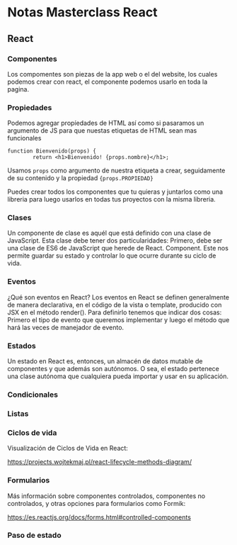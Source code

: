# Notas Masterclass React

## React

### Componentes

Los compomentes son piezas de la app web o el del website, los cuales podemos crear con react, el componente podemos usarlo en toda la pagina.

### Propiedades

Podemos agregar propíedades de HTML así como si pasaramos un argumento de JS para que nuestas etiquetas de HTML sean mas funcionales

```
function Bienvenido(props) {
        return <h1>Bienvenido! {props.nombre}</h1>;
```
Usamos `props` como argumento de nuestra etiqueta a crear, seguidamente de su contenido y la propiedad `{props.PROPIEDAD}`

Puedes crear todos los componentes que tu quieras y juntarlos como una libreria para luego usarlos en todas tus proyectos con la misma libreria.

### Clases

Un componente de clase es aquél que está definido con una clase de JavaScript. Esta clase debe tener dos particularidades: Primero, debe ser una clase de ES6 de JavaScript que herede de React. Component.
Este nos permite guardar su estado y controlar lo que ocurre durante su ciclo de vida.

### Eventos

¿Qué son eventos en React?
Los eventos en React se definen generalmente de manera declarativa, en el código de la vista o template, producido con JSX en el método render(). Para definirlo tenemos que indicar dos cosas: Primero el tipo de evento que queremos implementar y luego el método que hará las veces de manejador de evento.

### Estados 

Un estado en React es, entonces, un almacén de datos mutable de componentes y que además son autónomos. O sea, el estado pertenece una clase autónoma que cualquiera pueda importar y usar en su aplicación.

### Condicionales

### Listas

### Ciclos de vida

Visualización de Ciclos de Vida en React:

https://projects.wojtekmaj.pl/react-lifecycle-methods-diagram/

### Formularios

Más información sobre componentes controlados, componentes no controlados, y otras opciones para formularios como Formik:

https://es.reactjs.org/docs/forms.html#controlled-components

### Paso de estado